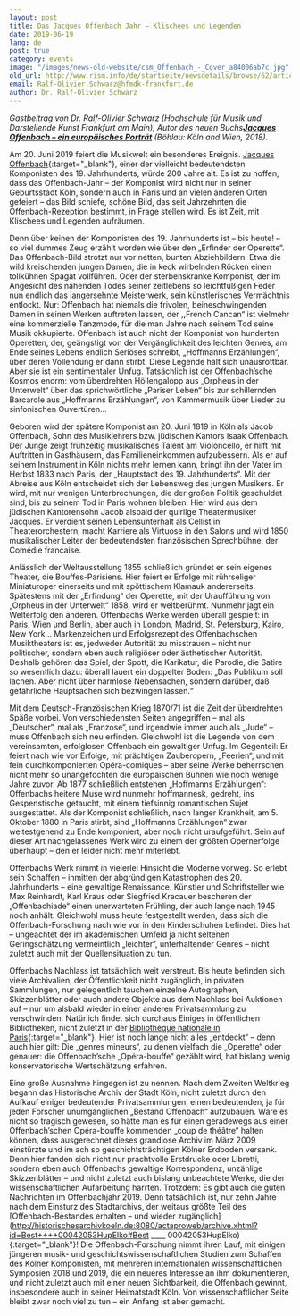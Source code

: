 ```yaml
---
layout: post
title: Das Jacques Offenbach Jahr – Klischees und Legenden
date: 2019-06-19
lang: de
post: true
category: events
image: "/images/news-old-website/csm_Offenbach_-_Cover_a84006ab7c.jpg"
old_url: http://www.rism.info/de/startseite/newsdetails/browse/62/article/64/the-jacques-offenbach-year-cliches-and-legends.html
email: Ralf-Olivier.Schwarz@hfmdk-frankfurt.de
author: Dr. Ralf-Olivier Schwarz
---
```



_Gastbeitrag von Dr. Ralf-Olivier Schwarz (Hochschule für Musik und Darstellende Kunst Frankfurt am Main), Autor des neuen Buchs[**Jacques Offenbach – ein europäisches Porträt**](https://www.vandenhoeck-ruprecht-verlage.com/themen-entdecken/geschichte/geschichte-der-neuzeit/52007/jacques-offenbach) (Böhlau: Köln and Wien, 2018)._

Am 20. Juni 2019 feiert die Musikwelt ein besonderes Ereignis. [Jacques Offenbach](https://opac.rism.info/metaopac/search?View=rism&author=Offenbach&Language=de){:target="_blank"}, einer der vielleicht bedeutendsten Komponisten des 19. Jahrhunderts, würde 200 Jahre alt. Es ist zu hoffen, dass das Offenbach-Jahr – der Komponist wird nicht nur in seiner Geburtsstadt Köln, sondern auch in Paris und an vielen anderen Orten gefeiert – das Bild schiefe, schöne Bild, das seit Jahrzehnten die Offenbach-Rezeption bestimmt, in Frage stellen wird. Es ist Zeit, mit Klischees und Legenden aufräumen.

Denn über keinen der Komponisten des 19. Jahrhunderts ist – bis heute! – so viel dummes Zeug erzählt worden wie über den „Erfinder der Operette“. Das Offenbach-Bild strotzt nur vor netten, bunten Abziehbildern. Etwa die wild kreischenden jungen Damen, die in keck wirbelnden Röcken einen tollkühnen Spagat vollführen. Oder der sterbenskranke Komponist, der im Angesicht des nahenden Todes seiner zeitlebens so leichtfüßigen Feder nun endlich das langersehnte Meisterwerk, sein künstlerisches Vermächtnis entlockt. Nur: Offenbach hat niemals die frivolen, beineschwingenden Damen in seinen Werken auftreten lassen, der ,,French Cancan“ ist vielmehr eine kommerzielle Tanzmode, für die man Jahre nach seinem Tod seine Musik okkupierte. Offenbach ist auch nicht der Komponist von hunderten Operetten, der, geängstigt von der Vergänglichkeit des leichten Genres, am Ende seines Lebens endlich Seriöses schreibt, „Hoffmanns Erzählungen“, über deren Vollendung er dann stirbt. Diese Legende hält sich unausrottbar. Aber sie ist ein sentimentaler Unfug. Tatsächlich ist der Offenbach’sche Kosmos enorm: vom überdrehten Höllengalopp aus „Orpheus in der Unterwelt“ über das sprichwörtliche „Pariser Leben“ bis zur schillernden Barcarole aus „Hoffmanns Erzählungen“, von Kammermusik über Lieder zu sinfonischen Ouvertüren...

Geboren wird der spätere Komponist am 20. Juni 1819 in Köln als Jacob Offenbach, Sohn des Musiklehrers bzw. jüdischen Kantors Isaak Offenbach. Der Junge zeigt frühzeitig musikalisches Talent am Violoncello, er hilft mit Auftritten in Gasthäusern, das Familieneinkommen aufzubessern. Als er auf seinem Instrument in Köln nichts mehr lernen kann, bringt ihn der Vater im Herbst 1833 nach Paris, der „Hauptstadt des 19. Jahrhunderts“. Mit der Abreise aus Köln entscheidet sich der Lebensweg des jungen Musikers. Er wird, mit nur wenigen Unterbrechungen, die der großen Politik geschuldet sind, bis zu seinem Tod in Paris wohnen bleiben. Hier wird aus dem jüdischen Kantorensohn Jacob alsbald der quirlige Theatermusiker Jacques. Er verdient seinen Lebensunterhalt als Cellist in Theaterorchestern, macht Karriere als Virtuose in den Salons und wird 1850 musikalischer Leiter der bedeutendsten französischen Sprechbühne, der Comédie francaise.

Anlässlich der Weltausstellung 1855 schließlich gründet er sein eigenes Theater, die Bouffes-Parisiens. Hier feiert er Erfolge mit rührseliger Miniaturoper einerseits und mit spöttischem Klamauk andererseits. Spätestens mit der „Erfindung“ der Operette, mit der Uraufführung von „Orpheus in der Unterwelt“ 1858, wird er weltberühmt. Nunmehr jagt ein Welterfolg den anderen. Offenbachs Werke werden überall gespielt: in Paris, Wien und Berlin, aber auch in London, Madrid, St. Petersburg, Kairo, New York... Markenzeichen und Erfolgsrezept des Offenbachschen Musiktheaters ist es, jedweder Autorität zu misstrauen – nicht nur politischer, sondern eben auch religiöser oder ästhetischer Autorität. Deshalb gehören das Spiel, der Spott, die Karikatur, die Parodie, die Satire so wesentlich dazu: überall lauert ein doppelter Boden: „Das Publikum soll lachen. Aber nicht über harmlose Nebensachen, sondern darüber, daß gefährliche Hauptsachen sich bezwingen lassen.“

Mit dem Deutsch-Französischen Krieg 1870/71 ist die Zeit der überdrehten Späße vorbei. Von verschiedensten Seiten angegriffen – mal als „Deutscher“, mal als „Franzose“, und irgendwie immer auch als „Jude“ – muss Offenbach sich neu erfinden. Gleichwohl ist die Legende von dem vereinsamten, erfolglosen Offenbach ein gewaltiger Unfug. Im Gegenteil: Er feiert nach wie vor Erfolge, mit prächtigen Zauberopern, „Feerien“, und mit fein durchkomponierten Opéra-comiques – aber seine Werke beherrschen nicht mehr so unangefochten die europäischen Bühnen wie noch wenige Jahre zuvor. Ab 1877 schließlich entstehen „Hoffmanns Erzählungen“: Offenbachs heitere Muse wird nunmehr hoffmannesk, gedreht, ins Gespenstische getaucht, mit einem tiefsinnig romantischen Sujet ausgestattet. Als der Komponist schließlich, nach langer Krankheit, am 5. Oktober 1880 in Paris stirbt, sind „Hoffmanns Erzählungen“ zwar weitestgehend zu Ende komponiert, aber noch nicht uraufgeführt. Sein auf dieser Art nachgelassenes Werk wird zu einem der größten Opernerfolge überhaupt – den er leider nicht mehr miterlebt.

Offenbachs Werk nimmt in vielerlei Hinsicht die Moderne vorweg. So erlebt sein Schaffen – inmitten der abgründigen Katastrophen des 20. Jahrhunderts – eine gewaltige Renaissance. Künstler und Schriftsteller wie Max Reinhardt, Karl Kraus oder Siegfried Kracauer bescheren der „Offenbachiade“ einen unerwarteten Frühling, der auch lange nach 1945 noch anhält. Gleichwohl muss heute festgestellt werden, dass sich die Offenbach-Forschung nach wie vor in den Kinderschuhen befindet. Dies hat – ungeachtet der im akademischen Umfeld ja nicht seltenen Geringschätzung vermeintlich „leichter“, unterhaltender Genres – nicht zuletzt auch mit der Quellensituation zu tun.

Offenbachs Nachlass ist tatsächlich weit verstreut. Bis heute befinden sich viele Archivalien, der Öffentlichkeit nicht zugänglich, in privaten Sammlungen, nur gelegentlich tauchen einzelne Autographen, Skizzenblätter oder auch andere Objekte aus dem Nachlass bei Auktionen auf – nur um alsbald wieder in einer anderen Privatsammlung zu verschwinden. Natürlich findet sich durchaus Einiges in öffentlichen Bibliotheken, nicht zuletzt in der [Bibliothèque nationale in Paris](https://www.bnf.fr/fr){:target="_blank"}. Hier ist noch lange nicht alles „entdeckt“ – denn auch hier gilt: Die „genres mineurs“, zu denen vielfach die „Operette“ oder genauer: die Offenbach’sche „Opéra-bouffe“ gezählt wird, hat bislang wenig konservatorische Wertschätzung erfahren.

Eine große Ausnahme hingegen ist zu nennen. Nach dem Zweiten Weltkrieg begann das Historische Archiv der Stadt Köln, nicht zuletzt durch den Aufkauf einiger bedeutender Privatsammlungen, einen bedeutenden, ja für jeden Forscher unumgänglichen „Bestand Offenbach“ aufzubauen. Wäre es nicht so tragisch gewesen, so hätte man es für einen geradewegs aus einer Offenbach’schen Opéra-bouffe kommenden „coup de théâtre“ halten können, dass ausgerechnet dieses grandiose Archiv im März 2009 einstürzte und im ach so geschichtsträchtigen Kölner Erdboden versank. Denn hier fanden sich nicht nur prachtvolle Erstdrucke oder Libretti, sondern eben auch Offenbachs gewaltige Korrespondenz, unzählige Skizzenblätter – und nicht zuletzt auch bislang unbeachtete Werke, die der wissenschaftlichen Aufarbeitung harrten. Trotzdem: Es gibt auch die guten Nachrichten im Offenbachjahr 2019. Denn tatsächlich ist, nur zehn Jahre nach dem Einsturz des Stadtarchivs, der weitaus größte Teil des [Offenbach-Bestandes erhalten – und wieder zugänglich](http://historischesarchivkoeln.de:8080/actaproweb/archive.xhtml?id=Best++++00042053HupElko#Best ____ 00042053HupElko){:target="_blank"}! Die Offenbach-Forschung nimmt ihren Lauf, mit einigen jüngeren musik- und geschichtswissenschaftlichen Studien zum Schaffen des Kölner Komponisten, mit mehreren internationalen wissenschaftlichen Symposien 2018 und 2019, die ein neueres Interesse an ihm dokumentieren, und nicht zuletzt auch mit einer neuen Sichtbarkeit, die Offenbach gewinnt, insbesondere auch in seiner Heimatstadt Köln. Von wissenschaftlicher Seite bleibt zwar noch viel zu tun – ein Anfang ist aber gemacht.


